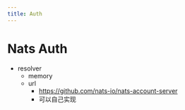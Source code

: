 ```yaml
---
title: Auth
---
```


# Nats Auth

- resolver
  - memory
  - url
    - https://github.com/nats-io/nats-account-server
    - 可以自己实现
